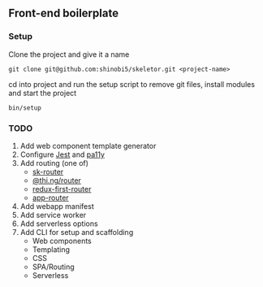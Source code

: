 ## Front-end boilerplate

### Setup

Clone the project and give it a name

```
git clone git@github.com:shinobi5/skeletor.git <project-name>
```

cd into project and run the setup script to remove git files, install modules and start the project

```
bin/setup
```

### TODO
1. Add web component template generator
2. Configure [Jest](https://jestjs.io/) and [pa11y](https://github.com/pa11y/pa11y)
3. Add routing (one of)
    + [sk-router](https://github.com/skatejs/skatejs/tree/master/packages/sk-router)
    + [@thi.ng/router](https://github.com/thi-ng/umbrella/tree/master/packages/router)
    + [redux-first-router](https://github.com/faceyspacey/redux-first-router)
    + [app-router](https://github.com/erikringsmuth/app-router)
4. Add webapp manifest 
5. Add service worker   
6. Add serverless options
7. Add CLI for setup and scaffolding
    + Web components
    + Templating
    + CSS
    + SPA/Routing
    + Serverless
